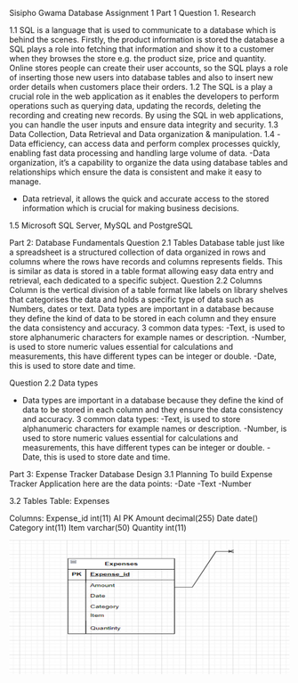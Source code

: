 Sisipho Gwama 		Database Assignment 1
Part 1
Question 1. Research

1.1	SQL is a language that is used to communicate to a database which is behind the scenes. Firstly, the product information is stored the database a SQL plays a role into fetching that information and show it to a customer when they browses the store e.g. the product size, price and quantity.  Online stores people can create their user accounts, so the SQL plays a role of inserting those new users into database tables and also to insert new order details when customers place their orders.
1.2	The SQL is a play a crucial role in the web application as it enables the developers to perform operations such as querying data, updating the records, deleting the recording and creating new records. By using the SQL in web applications, you can handle the user inputs and ensure data integrity and security.
1.3	Data Collection, Data Retrieval and Data organization & manipulation.
1.4	-Data efficiency, can access data and perform complex processes quickly, enabling fast data processing and handling large volume of data.
-Data organization, it’s a capability to organize the data using database tables and relationships which ensure the data is consistent and make it easy to manage.
- Data retrieval, it allows the quick and accurate access to the stored information which is crucial for making business decisions.

1.5	Microsoft SQL Server, MySQL and PostgreSQL

Part 2: Database Fundamentals
Question 2.1 Tables
Database table just like a spreadsheet is a structured collection of data organized in rows and columns where the rows have records and columns represents fields. This is similar as data is stored in a table format allowing easy data entry and retrieval, each dedicated to a specific subject.
Question 2.2 Columns
Column is the vertical division of a table format like labels on library shelves that categorises the data and holds a specific type of data such as Numbers, dates or text.
Data types are important in a database because they define the kind of data to be stored in each column and they ensure the data consistency and accuracy.  3 common data types:
-Text, is used to store alphanumeric characters for example names or description.
-Number, is used to store numeric values essential for calculations and measurements, this have different types can be integer or double.
-Date, this is used to store date and time.

Question 2.2 Data types
- Data types are important in a database because they define the kind of data to be stored in each column and they ensure the data consistency and accuracy.  3 common data types:
-Text, is used to store alphanumeric characters for example names or description.
-Number, is used to store numeric values essential for calculations and measurements, this have different types can be integer or double.
-Date, this is used to store date and time.

Part 3: Expense Tracker Database Design
3.1 Planning 
To build Expense Tracker Application here are the data points: 
-Date
-Text
-Number

3.2 Tables
Table: Expenses

Columns:
Expense_id	int(11) AI PK
Amount	decimal(255)
Date	date()
Category	int(11)
Item	varchar(50)
Quantity	int(11)

 
![alt text](image.png)